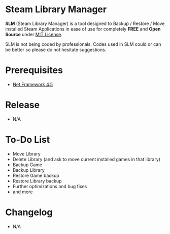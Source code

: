 Steam Library Manager
===================
**SLM** (Steam Library Manager) is a tool designed to Backup / Restore / Move installed Steam Applications in ease of use for completely **FREE** and **Open Source** under [MIT License](http://en.wikipedia.org/wiki/MIT_License).

SLM is not being coded by professionals. Codes used in SLM could or can be better so please do not hesitate suggestions.

Prerequisites
===================
 - [Net Framework 4.5](https://www.microsoft.com/en-us/download/details.aspx?id=30653)

Release
===================
 - N/A

To-Do List
===================
 - Move Library
 - Delete Library (and ask to move current installed games in that library)
 - Backup Game
 - Backup Library
 - Restore Game backup
 - Restore Library backup
 - Further optimizations and bug fixes
 - and more

Changelog
===================
 - N/A
